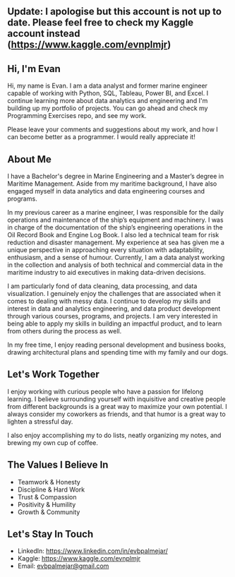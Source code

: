 ## Update: I apologise but this account is not up to date. Please feel free to check my Kaggle account instead (https://www.kaggle.com/evnplmjr)

## Hi, I'm Evan
  Hi, my name is Evan. I am a data analyst and former marine engineer capable of working with Python, SQL, Tableau, Power BI, and Excel.
  I continue learning more about data analytics and engineering and I'm building up my portfolio of projects.
  You can go ahead and check my Programming Exercises repo, and see my work. 
  
  Please leave your comments and suggestions about my work, and how I can become better as a programmer.
  I would really appreciate it!


## About Me
  I have a Bachelor's degree in Marine Engineering and a Master’s degree in Maritime Management. 
  Aside from my maritime background, I have also engaged myself in data analytics and data engineering courses and programs.
  
  In my previous career as a marine engineer, I was responsible for the daily operations and maintenance of the ship’s equipment and machinery. I was in charge of the documentation of the ship’s engineering operations in the Oil Record Book and Engine Log Book. I also led a technical team for risk reduction and disaster management.
  My experience at sea has given me a unique perspective in approaching every situation with adaptability, enthusiasm, and a sense of humour. Currently, I am a data analyst working in the collection and analysis of both technical and commercial data in the maritime industry to aid executives in making data-driven decisions.

  I am particularly fond of data cleaning, data processing, and data visualization. I genuinely enjoy the challenges that are associated when it comes to dealing with messy  data.
  I continue to develop my skills and interest in data and analytics engineering, and data product development through various courses, programs, and projects. 
  I am very interested in being able to apply my skills in building an impactful product, and to learn from others during the process as well.

  In my free time, I enjoy reading personal development and business books, drawing architectural plans and spending time with my family and our dogs.

## Let's Work Together
  I enjoy working with curious people who have a passion for lifelong learning. I believe surrounding
  yourself with inquisitive and creative people from different backgrounds is a great way to maximize your
  own potential. I always consider my coworkers as friends, and that humor is a great way to lighten a stressful day.
  
  I also enjoy accomplishing my to do lists, neatly organizing my notes, and brewing my own cup of coffee.

## The Values I Believe In
  - Teamwork & Honesty<br>
  - Discipline & Hard Work<br>
  - Trust & Compassion<br>
  - Positivity & Humility<br>
  - Growth & Community


## Let's Stay In Touch
  - LinkedIn: https://www.linkedin.com/in/evbpalmejar/
  - Kaggle: https://www.kaggle.com/evnplmjr
  - Email: evbpalmejar@gmail.com
